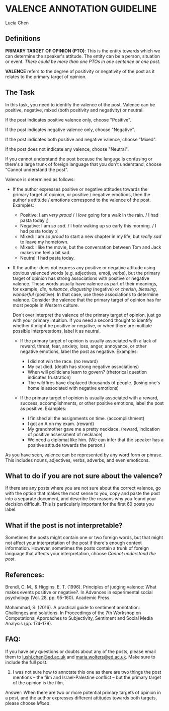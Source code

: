 # VALENCE ANNOTATION GUIDELINE


Lucia Chen

## Definitions 

**PRIMARY TARGET OF OPINION (PTO)**: This is the entity towards which we can determine the speaker's attitude. The entity can be a person, situation or event. *There could be more than one PTOs in one sentence or one post.*

**VALENCE** refers to the degree of positivity or negativity of the post as it relates to the primary target of opinion. 

## The Task  

In this task, you need to identify the valence of the post. Valence can be positive, negative, mixed (both positivity and negativity) or neutral. 

If the post indicates positive valence only, choose "Positive". 

If the post indicates negative valence only, choose "Negative".

If the post indicates both positive and negative valence, choose "Mixed".

If the post does not indicate any valence, choose "Neutral".

If you cannot understand the post because the languge is confusing or there's a large trunk of foreign language that you don't understand, choose "Cannot understand the post".


Valence is determined as follows: 

* If the author expresses positive or negative attitudes towards the primary target of opinion, or positive / negative emotions, then the author's attitude / emotions correspond to the valence of the post. Examples:

  * Positive: I am *very proud* / I *love* going for a walk in the rain. / I had pasta today ;) 
  * Negative: I am *so sad*. / I *hate* waking up so early this morning. / I had pasta today :(
  * Mixed: I am *so proud* to start a new chapter in my life, but *really sad* to leave my hometown. 
  * Mixed: I like the movie, but the conversation between Tom and Jack makes me feel a bit sad. 
  * Neutral: I had pasta today.

* If the author does not express any positive or negative attitude using obvious valenced words (e.g. adjectives, emoji, verbs), but the primary target of opinion has strong associations with positive or negative valence. These words usually have valence as part of their meanings, for example, *die*, *nuisance*, *disgusting* (negative) or *cherish*, *blessing*, *wonderful* (positive).  In that case, use these associations to determine valence. Consider the valence that the primary target of opinion has for most people in Western culture. 

  Don't over interpret the valence of the primary target of opinion, just go with your primary intuition. If you need a second thought to identify whether it might be positive or negative, or when there are multiple possible interpretations, label it as neutral.

  + If the primary target of opinion is usually associated with a lack of reward, threat, fear, anxiety, loss, anger, annoyance, or  other negative emotions, label the post as negative. Examples:

      * I did not win the race. (no reward)
      * My cat died. (death has strong negative associations)
      * When will politicians learn to govern? (rhetorical question indicates frustration) 
      * The wildfires have displaced thousands of people. (losing one's home is associated with negative emotions)

  + If the primary target of opinion is usually associated with a reward, success, accomplishments, or other positive emotions, label the post as positive. Examples: 

     * I finished all the assignments on time. (accomplishment)
     * I got an A on my exam. (reward)
     * My grandmother gave me a pretty necklace. (reward, indication of positive assessment of necklace)
     * We need a diplomat like him. (We can infer that the speaker has a positive attitude towards the person.)

As you have seen, valence can be represented by any word form or phrase. This includes nouns, adjectives, verbs, adverbs, and even emoticons. 

## What to do if you are not sure about the valence? 

If there are any posts where you are not sure about the correct valence, go with the option that makes the most sense to you, copy and paste the post into a separate document, and describe the reasons why you found your decision difficult. This is particularly important for the first 60 posts you label. 

## What if the post is not interpretable?
Sometimes the posts might contain one or two foreign words, but that might not affect your interpretation of the post if there's enough context information. However, sometimes the posts contain a trunk of foreign language that affects your interpretation, choose *Cannot understand the post*.


## References:

Brendl, C. M., & Higgins, E. T. (1996). Principles of judging valence: What makes events positive or negative?. In Advances in experimental social psychology (Vol. 28, pp. 95-160). Academic Press.

Mohammad, S. (2016). A practical guide to sentiment annotation: Challenges and solutions. In Proceedings of the 7th Workshop on Computational Approaches to Subjectivity, Sentiment and Social Media Analysis (pp. 174-179).

## FAQ: 

If you have any questions or doubts about any of the posts, please email them to lushi.chen@ed.ac.uk and maria.wolters@ed.ac.uk. Make sure to include the full post. 

1. I was not sure how to annotate this one as there are two things the post mentions – the film and Israel-Palestine conflict – but the primary target of the opinion is the film. 

Answer: When there are two or more potential primary targets of opinion in a post, and the author expresses different attitudes towards both targets, please choose *Mixed*. 


